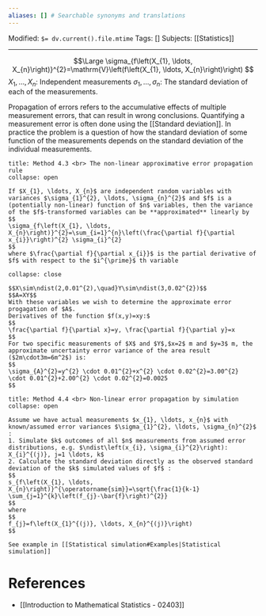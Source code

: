 ```yaml
---
aliases: [] # Searchable synonyms and translations
---
```

Modified: `$= dv.current().file.mtime`
Tags: []
Subjects: [[Statistics]]
****
$$\Large
\sigma_{f\left(X_{1}, \ldots, X_{n}\right)}^{2}=\mathrm{V}\left(f\left(X_{1}, \ldots, X_{n}\right)\right)
$$
$X_{1}, \ldots, X_{n}:$ Independent measurements
$\sigma_{1}, \ldots, \sigma_{n}:$ The standard deviation of each of the measurements.

Propagation of errors refers to the accumulative effects of multiple measurement errors, that can result in wrong conclusions.
Quantifying a measurement error is often done using the [[Standard deviation]].
In practice the problem is a question of how the standard deviation of some function of the measurements depends on the standard deviation of the individual measurements.

```ad-summary
title: Method 4.3 <br> The non-linear approximative error propagation rule
collapse: open

If $X_{1}, \ldots, X_{n}$ are independent random variables with variances $\sigma_{1}^{2}, \ldots, \sigma_{n}^{2}$ and $f$ is a (potentially non-linear) function of $n$ variables, then the variance of the $f$-transformed variables can be **approximated** linearly by
$$
\sigma_{f\left(X_{1}, \ldots, X_{n}\right)}^{2}=\sum_{i=1}^{n}\left(\frac{\partial f}{\partial x_{i}}\right)^{2} \sigma_{i}^{2}
$$
where $\frac{\partial f}{\partial x_{i}}$ is the partial derivative of $f$ with respect to the $i^{\prime}$ th variable

```

```ad-example
collapse: close

$$X\sim\ndist(2,0.01^{2),\quad}Y\sim\ndist(3,0.02^{2})$$
$$A=XY$$
With these variables we wish to determine the approximate error progagation of $A$.
Derivatives of the function $f(x,y)=xy:$
$$
\frac{\partial f}{\partial x}=y, \frac{\partial f}{\partial y}=x
$$
For two specific measurements of $X$ and $Y$,$x=2$ m and $y=3$ m, the approximate uncertainty error variance of the area result ($2m\cdot3m=6m^2$) is:
$$
\sigma_{A}^{2}=y^{2} \cdot 0.01^{2}+x^{2} \cdot 0.02^{2}=3.00^{2} \cdot 0.01^{2}+2.00^{2} \cdot 0.02^{2}=0.0025
$$

```

```ad-summary
title: Method 4.4 <br> Non-linear error propagation by simulation
collapse: open

Assume we have actual measurements $x_{1}, \ldots, x_{n}$ with known/assumed error variances $\sigma_{1}^{2}, \ldots, \sigma_{n}^{2}$ :
1. Simulate $k$ outcomes of all $n$ measurements from assumed error distributions, e.g. $\ndist\left(x_{i}, \sigma_{i}^{2}\right): X_{i}^{(j)}, j=1 \ldots, k$
2. Calculate the standard deviation directly as the observed standard deviation of the $k$ simulated values of $f$ :
$$
s_{f\left(X_{1}, \ldots, X_{n}\right)}^{\operatorname{sim}}=\sqrt{\frac{1}{k-1} \sum_{j=1}^{k}\left(f_{j}-\bar{f}\right)^{2}}
$$
where
$$
f_{j}=f\left(X_{1}^{(j)}, \ldots, X_{n}^{(j)}\right)
$$

See example in [[Statistical simulation#Examples|Statistical simulation]]
```
# References
- [[Introduction to Mathematical Statistics - 02403]]